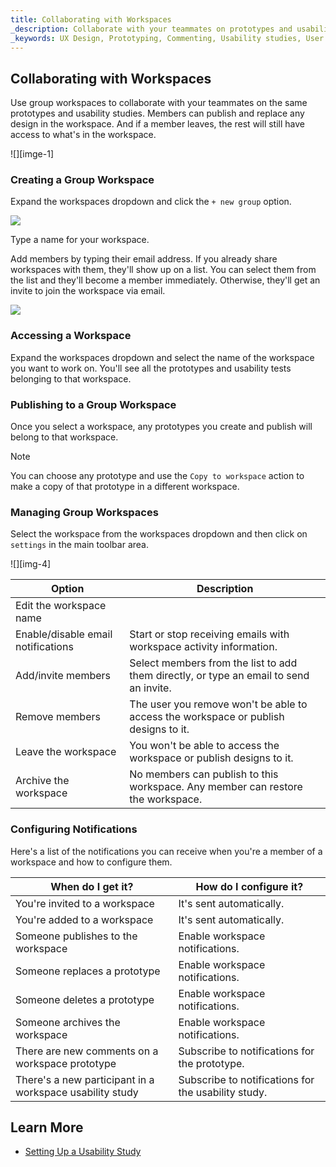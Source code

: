 ```yaml
---
title: Collaborating with Workspaces
_description: Collaborate with your teammates on prototypes and usability studies using group workspaces.
_keywords: UX Design, Prototyping, Commenting, Usability studies, User testing
---
```


##  Collaborating with Workspaces

Use group workspaces to collaborate with your teammates on the same prototypes and usability studies. Members can publish and replace any design in the workspace. And if a member leaves, the rest will still have access to what's in the workspace.

![][imge-1]
<Br/>

### Creating a Group Workspace

Expand the workspaces dropdown and click the `+ new group` option. 

![][img-2]
<Br/>

Type a name for your workspace. 

Add members by typing their email address. 
If you already share workspaces with them, they'll show up on a list. You can select them from the list and they'll become a member immediately. Otherwise, they'll get an invite to join the workspace via email.

![][img-3]
<Br/>


### Accessing a Workspace

Expand the workspaces dropdown and select the name of the workspace you want to work on.
You'll see all the prototypes and usability tests belonging to that workspace.


### Publishing to a Group Workspace

Once you select a workspace, any prototypes you create and publish will belong to that workspace. 

> [!Note]
>You can choose any prototype and use the `Copy to workspace` action to make a copy of that prototype in a different workspace.

### Managing Group Workspaces

Select the workspace from the workspaces dropdown and then click on `settings` in the main toolbar area.

![][img-4]
<br/>


Option | Description |
------------- | -------------
Edit the workspace name | 
Enable/disable email notifications | Start or stop receiving emails with workspace activity information.
Add/invite members | Select members from the list to add them directly, or type an email to send an invite.
Remove members | The user you remove won't be able to access the workspace or publish designs to it.
Leave the workspace | You won't be able to access the workspace or publish designs to it.
Archive the workspace | No members can publish to this workspace. Any member can restore the workspace.

### Configuring Notifications

Here's a list of the notifications you can receive when you're a member of a workspace and how to configure them.

When do I get it? | How do I configure it? 
------------- | -------------
You're invited to a workspace | It's sent automatically. 
You're added to a workspace |  It's sent automatically.
Someone publishes to the workspace | Enable workspace notifications.
Someone replaces a prototype | Enable workspace notifications.
Someone deletes a prototype | Enable workspace notifications.
Someone archives the workspace | Enable workspace notifications.
There are new comments on a workspace prototype | Subscribe to notifications for the prototype.
There's a new participant in a workspace usability study | Subscribe to notifications for the usability study.

##  Learn More

* [Setting Up a Usability Study][topic-1]


[a-1]: #creating-a-group-workspace
[a-2]: #accessing-a-workspace
[a-3]: #publishing-to-a-group-workspace
[a-4]: #managing-group-workspaces
[a-5]: #configuring-notifications

[topic-1]: setting-up-a-usability-study.md

[img-1]: ../images/collaborating_with_group_workspaces_1.png
[img-2]: ../images/collaborating_with_group_workspaces_2.png
[img-3]: ../images/collaborating_with_group_workspaces_3.png
[img-3]: ../images/collaborating_with_group_workspaces_4.png
